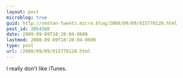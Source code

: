 ```yaml
---
layout: post
microblog: true
guid: http://vmstan-tweets.micro.blog/2008/09/09/915778120.html
post_id: 3054360
date: 2008-09-09T18:20:04-0600
lastmod: 2008-09-09T18:20:04-0600
type: post
url: /2008/09/09/915778120.html
---
```

I really don't like iTunes.
